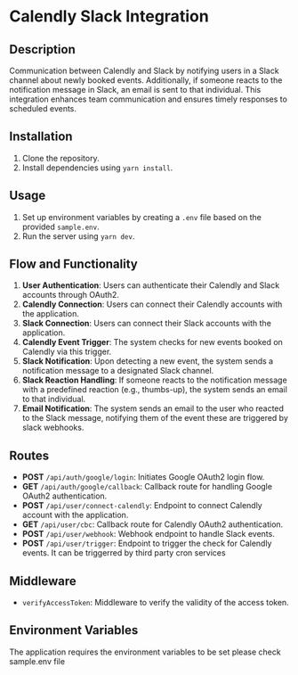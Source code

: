 # Calendly Slack Integration

## Description

Communication between Calendly and Slack by notifying users in a Slack channel about newly booked events. Additionally, if someone reacts to the notification message in Slack, an email is sent to that individual. This integration enhances team communication and ensures timely responses to scheduled events.

## Installation

1. Clone the repository.
2. Install dependencies using `yarn install`.

## Usage

1. Set up environment variables by creating a `.env` file based on the provided `sample.env`.
2. Run the server using `yarn dev`.

## Flow and Functionality

1. **User Authentication**: Users can authenticate their Calendly and Slack accounts through OAuth2.
2. **Calendly Connection**: Users can connect their Calendly accounts with the application.
3. **Slack Connection**: Users can connect their Slack accounts with the application.
4. **Calendly Event Trigger**: The system checks for new events booked on Calendly via this trigger.
5. **Slack Notification**: Upon detecting a new event, the system sends a notification message to a designated Slack channel.
6. **Slack Reaction Handling**: If someone reacts to the notification message with a predefined reaction (e.g., thumbs-up), the system sends an email to that individual.
7. **Email Notification**: The system sends an email to the user who reacted to the Slack message, notifying them of the event these are triggered by slack webhooks.

## Routes

- **POST** `/api/auth/google/login`: Initiates Google OAuth2 login flow.
- **GET** `/api/auth/google/callback`: Callback route for handling Google OAuth2 authentication.
- **POST** `/api/user/connect-calendly`: Endpoint to connect Calendly account with the application.
- **GET** `/api/user/cbc`: Callback route for Calendly OAuth2 authentication.
- **POST** `/api/user/webhook`: Webhook endpoint to handle Slack events.
- **POST** `/api/user/trigger`: Endpoint to trigger the check for Calendly events. It can be triggerred by third party cron services

## Middleware

- `verifyAccessToken`: Middleware to verify the validity of the access token.

## Environment Variables

The application requires the environment variables to be set please check sample.env file

